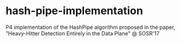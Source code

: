 # hash-pipe-implementation
P4 implementation of the HashPipe algorithm proposed in the paper, "Heavy-Hitter Detection Entirely in the Data Plane" @ SOSR'17 
